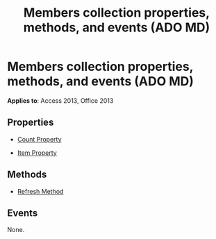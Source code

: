 ﻿---
title: Members collection properties, methods, and events (ADO MD)
TOCTitle: Members collection properties, methods, and events
ms:assetid: 71db6aef-4479-d5ee-8487-66c4f16833c4
ms:mtpsurl: https://msdn.microsoft.com/library/JJ249455(v=office.15)
ms:contentKeyID: 48545595
ms.date: 09/18/2015
mtps_version: v=office.15
---

# Members collection properties, methods, and events (ADO MD)


**Applies to**: Access 2013, Office 2013

## Properties

- [Count Property](count-property-ado.md)

- [Item Property](item-property-ado.md)

## Methods

- [Refresh Method](refresh-method-ado.md)

## Events

None.

